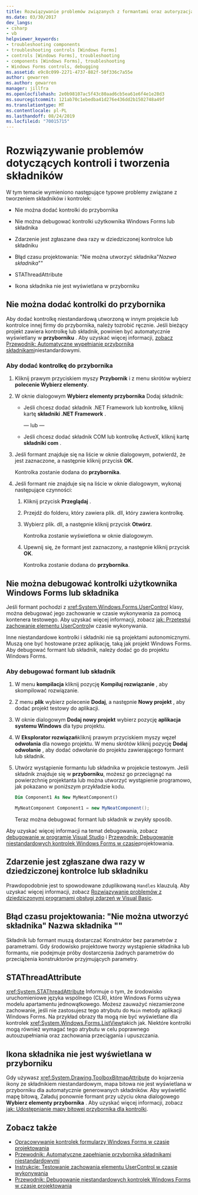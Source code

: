 ```yaml
---
title: Rozwiązywanie problemów związanych z formantami oraz autoryzacją elementów
ms.date: 03/30/2017
dev_langs:
- csharp
- vb
helpviewer_keywords:
- troubleshooting components
- troubleshooting controls [Windows Forms]
- controls [Windows Forms], troubleshooting
- components [Windows Forms], troubleshooting
- Windows Forms controls, debugging
ms.assetid: e9c8c099-2271-4737-882f-50f336c7a55e
author: gewarren
ms.author: gewarren
manager: jillfra
ms.openlocfilehash: 2e0b98107ac5f43c80aad6cb5ea61e6f4e1e28d3
ms.sourcegitcommit: 121ab70c1ebedba41d276e436dd2b1502748a49f
ms.translationtype: MT
ms.contentlocale: pl-PL
ms.lasthandoff: 08/24/2019
ms.locfileid: "70015715"
---
```

# <a name="troubleshoot-control-and-component-authoring"></a>Rozwiązywanie problemów dotyczących kontroli i tworzenia składników

W tym temacie wymieniono następujące typowe problemy związane z tworzeniem składników i kontrolek:

- Nie można dodać kontrolki do przybornika

- Nie można debugować kontrolki użytkownika Windows Forms lub składnika

- Zdarzenie jest zgłaszane dwa razy w dziedziczonej kontrolce lub składniku

- Błąd czasu projektowania: "Nie można utworzyć składnika"*Nazwa składnika*""

- STAThreadAttribute

- Ikona składnika nie jest wyświetlana w przyborniku

## <a name="cannot-add-control-to-toolbox"></a>Nie można dodać kontrolki do przybornika

Aby dodać kontrolkę niestandardową utworzoną w innym projekcie lub kontrolce innej firmy do przybornika, należy tozrobić ręcznie. Jeśli bieżący projekt zawiera kontrolkę lub składnik, powinien być automatycznie wyświetlany w **przyborniku** . Aby uzyskać więcej informacji, [zobacz Przewodnik: Automatyczne wypełnianie przybornika składnikami](walkthrough-automatically-populating-the-toolbox-with-custom-components.md)niestandardowymi.

### <a name="to-add-a-control-to-the-toolbox"></a>Aby dodać kontrolkę do przybornika

1. Kliknij prawym przyciskiem myszy **Przybornik** i z menu skrótów wybierz **polecenie Wybierz elementy**.

2. W oknie dialogowym **Wybierz elementy przybornika** Dodaj składnik:

    - Jeśli chcesz dodać składnik .NET Framework lub kontrolkę, kliknij kartę **składniki .NET Framework** .

         — lub —

    - Jeśli chcesz dodać składnik COM lub kontrolkę ActiveX, kliknij kartę **składniki com** .

3. Jeśli formant znajduje się na liście w oknie dialogowym, potwierdź, że jest zaznaczone, a następnie kliknij przycisk **OK**.

     Kontrolka zostanie dodana do **przybornika**.

4. Jeśli formant nie znajduje się na liście w oknie dialogowym, wykonaj następujące czynności:

    1. Kliknij przycisk **Przeglądaj** .

    2. Przejdź do folderu, który zawiera plik. dll, który zawiera kontrolkę.

    3. Wybierz plik. dll, a następnie kliknij przycisk **Otwórz**.

         Kontrolka zostanie wyświetlona w oknie dialogowym.

    4. Upewnij się, że formant jest zaznaczony, a następnie kliknij przycisk **OK**.

         Kontrolka zostanie dodana do **przybornika**.

## <a name="cannot-debug-the-windows-forms-user-control-or-component"></a>Nie można debugować kontrolki użytkownika Windows Forms lub składnika

Jeśli formant pochodzi z <xref:System.Windows.Forms.UserControl> klasy, można debugować jego zachowanie w czasie wykonywania za pomocą kontenera testowego. Aby uzyskać więcej informacji, zobacz [jak: Przetestuj zachowanie elementu UserControl](how-to-test-the-run-time-behavior-of-a-usercontrol.md)w czasie wykonywania.

Inne niestandardowe kontrolki i składniki nie są projektami autonomicznymi. Muszą one być hostowane przez aplikację, taką jak projekt Windows Forms. Aby debugować formant lub składnik, należy dodać go do projektu Windows Forms.

### <a name="to-debug-a-control-or-component"></a>Aby debugować formant lub składnik

1. W menu **kompilacja** kliknij pozycję **Kompiluj rozwiązanie** , aby skompilować rozwiązanie.

2. Z menu **plik** wybierz polecenie **Dodaj**, a następnie **Nowy projekt** , aby dodać projekt testowy do aplikacji.

3. W oknie dialogowym **Dodaj nowy projekt** wybierz pozycję **aplikacja systemu Windows** dla typu projektu.

4. W **Eksplorator rozwiązań**kliknij prawym przyciskiem myszy węzeł **odwołania** dla nowego projektu. W menu skrótów kliknij pozycję **Dodaj odwołanie** , aby dodać odwołanie do projektu zawierającego formant lub składnik.

5. Utwórz wystąpienie formantu lub składnika w projekcie testowym. Jeśli składnik znajduje się w **przyborniku**, możesz go przeciągnąć na powierzchnię projektanta lub można utworzyć wystąpienie programowo, jak pokazano w poniższym przykładzie kodu.

    ```vb
    Dim Component1 As New MyNeatComponent()
    ```

    ```csharp
    MyNeatComponent Component1 = new MyNeatComponent();
    ```

   Teraz można debugować formant lub składnik w zwykły sposób.

Aby uzyskać więcej informacji na temat debugowania, zobacz [debugowanie w programie Visual Studio](/visualstudio/debugger/debugging-in-visual-studio) i [Przewodnik: Debugowanie niestandardowych kontrolek Windows Forms w czasie](walkthrough-debugging-custom-windows-forms-controls-at-design-time.md)projektowania.

## <a name="event-is-raised-twice-in-inherited-control-or-component"></a>Zdarzenie jest zgłaszane dwa razy w dziedziczonej kontrolce lub składniku

Prawdopodobnie jest to spowodowane zduplikowaną `Handles` klauzulą. Aby uzyskać więcej informacji, zobacz [Rozwiązywanie problemów z dziedziczonymi programami obsługi zdarzeń w Visual Basic](~/docs/visual-basic/programming-guide/language-features/events/troubleshooting-inherited-event-handlers.md).

## <a name="design-time-error-failed-to-create-component-component-name"></a>Błąd czasu projektowania: "Nie można utworzyć składnika" Nazwa składnika ""

Składnik lub formant muszą dostarczać Konstruktor bez parametrów z parametrami. Gdy środowisko projektowe tworzy wystąpienie składnika lub formantu, nie podejmuje próby dostarczenia żadnych parametrów do przeciążenia konstruktorów przyjmujących parametry.

## <a name="stathreadattribute"></a>STAThreadAttribute

<xref:System.STAThreadAttribute> Informuje o tym, że środowisko uruchomieniowe języka wspólnego (CLR), które Windows Forms używa modelu apartamentu jednowątkowego. Możesz zauważyć niezamierzone zachowanie, jeśli nie zastosujesz tego atrybutu do `Main` metody aplikacji Windows Forms. Na przykład obrazy tła mogą nie być wyświetlane dla kontrolek <xref:System.Windows.Forms.ListView>takich jak. Niektóre kontrolki mogą również wymagać tego atrybutu w celu poprawnego autouzupełniania oraz zachowania przeciągania i upuszczania.

## <a name="component-icon-does-not-appear-in-toolbox"></a>Ikona składnika nie jest wyświetlana w przyborniku

Gdy używasz <xref:System.Drawing.ToolboxBitmapAttribute> do kojarzenia ikony ze składnikiem niestandardowym, mapa bitowa nie jest wyświetlana w przyborniku dla automatycznie generowanych składników. Aby wyświetlić mapę bitową, Załaduj ponownie formant przy użyciu okna dialogowego **Wybierz elementy przybornika** . Aby uzyskać więcej informacji, zobacz [jak: Udostępnianie mapy bitowej przybornika dla kontrolki](how-to-provide-a-toolbox-bitmap-for-a-control.md).

## <a name="see-also"></a>Zobacz także

- [Opracowywanie kontrolek formularzy Windows Forms w czasie projektowania](developing-windows-forms-controls-at-design-time.md)
- [Przewodnik: Automatyczne zapełnianie przybornika składnikami niestandardowymi](walkthrough-automatically-populating-the-toolbox-with-custom-components.md)
- [Instrukcje: Testowanie zachowania elementu UserControl w czasie wykonywania](how-to-test-the-run-time-behavior-of-a-usercontrol.md)
- [Przewodnik: Debugowanie niestandardowych kontrolek Windows Forms w czasie projektowania](walkthrough-debugging-custom-windows-forms-controls-at-design-time.md)
